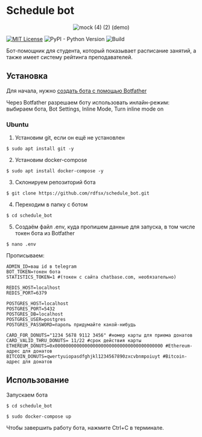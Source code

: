 # Schedule bot

<p align="center">
  <img src="https://user-images.githubusercontent.com/72616425/103445702-d653a000-4c88-11eb-8f22-67ef3ed9e0eb.gif" alt="mock (4) (2) (demo)"/>
</p>

[![MIT License](https://img.shields.io/pypi/l/aiogram.svg?style=flat-square)](https://opensource.org/licenses/MIT)
![PyPI - Python Version](https://img.shields.io/pypi/pyversions/aiogram)
![Build](https://github.com/rdfsx/schedule_bot/blob/master/.github/workflows/main.yml/badge.svg)


Бот-помощник для студента, который показывает расписание занятий, а также имеет систему рейтинга преподавателей.
## Установка

Для начала, нужно [создать бота с помощью Botfather](https://core.telegram.org/bots#3-how-do-i-create-a-bot)

Через Botfather разрешаем боту использовать инлайн-режим: выбираем бота, Bot Settings, Inline Mode, Turn inline mode on

### Ubuntu

1. Установим git, если он ещё не установлен

```console
$ sudo apt install git -y
```

2. Установим docker-compose

```console
$ sudo apt install docker-compose -y
```

3. Склонируем репозиторий бота

```console
$ git clone https://github.com/rdfsx/schedule_bot.git
```

4. Переходим в папку с ботом

```console
$ cd schedule_bot
```

5. Создаём файл .env, куда пропишем данные для запуска, в том числе токен бота из Botfather

```console
$ nano .env
```
Прописываем:
```
ADMIN_ID=ваш id в telegram
BOT_TOKEN=токен бота
STATISTICS_TOKEN=1 #(токен с сайта chatbase.com, необязательно)

REDIS_HOST=localhost
REDIS_PORT=6379

POSTGRES_HOST=localhost
POSTGRES_PORT=5432
POSTGRES_DB=localhost
POSTGRES_USER=postgres
POSTGRES_PASSWORD=пароль придумайте какой-нибудь

CARD_FOR_DONUTS="1234 5678 9112 3456" #номер карты для приема донатов
CARD_VALID_THRU_DONUTS= 11/22 #срок действия карты
ETHEREUM_DONUTS=0x0000000000000000000000000000000000000000 #Ethereum-адрес для донатов
BITCOIN_DONUTS=qwertyuiopasdfghjkl1234567890zxcvbnmpoiuyt #Bitcoin-адрес для донатов
```

## Использование

Запускаем бота

```console
$ cd schedule_bot

$ sudo docker-compose up
```

Чтобы завершить работу бота, нажмите Ctrl+C в терминале.
